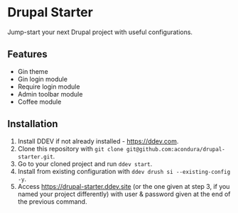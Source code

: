 # Drupal Starter

Jump-start your next Drupal project with useful configurations.

## Features

- Gin theme
- Gin login module
- Require login module
- Admin toolbar module
- Coffee module

## Installation

1. Install DDEV if not already installed - https://ddev.com.
2. Clone this repository with `git clone git@github.com:acondura/drupal-starter.git`.
3. Go to your cloned project and run `ddev start`.
4. Install from existing configuration with `ddev drush si --existing-config -y`.
5. Access https://drupal-starter.ddev.site (or the one given at step 3, if you named your project differently) with user & password given at the end of the previous command.
